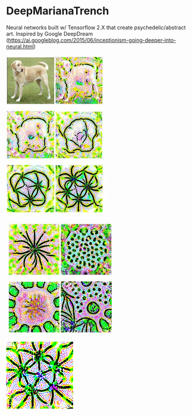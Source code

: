 # DeepMarianaTrench
Neural networks built w/ Tensorflow 2.X that create psychedelic/abstract art. Inspired by Google DeepDream (https://ai.googleblog.com/2015/06/inceptionism-going-deeper-into-neural.html)

![alt text](https://github.com/pernutbrian/DeepMarianaTrench/blob/main/results/Capture.JPG)

![alt text](https://github.com/pernutbrian/DeepMarianaTrench/blob/main/results/2.JPG)

![alt text](https://github.com/pernutbrian/DeepMarianaTrench/blob/main/results/1.png)

